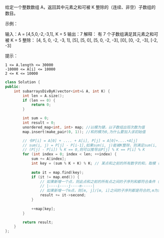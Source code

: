 给定一个整数数组 A，返回其中元素之和可被 K 整除的（连续、非空）子数组的数目。

 

示例：

输入：A = [4,5,0,-2,-3,1], K = 5
输出：7
解释：
有 7 个子数组满足其元素之和可被 K = 5 整除：
[4, 5, 0, -2, -3, 1], [5], [5, 0], [5, 0, -2, -3], [0], [0, -2, -3], [-2, -3]


 

提示：


	1 <= A.length <= 30000
	-10000 <= A[i] <= 10000
	2 <= K <= 10000

~~~cpp
class Solution {
public:
    int subarraysDivByK(vector<int>& A, int K) {
        int len = A.size();
        if (len == 0) {
            return 0;
        }

        int sum = 0;
        int result = 0;
        unordered_map<int, int> map; //以模为键，以子数组出现次数为值
        map.insert(make_pair(0, 1)); //和的模为0,为什么要加入该初始值

        // 令P[i] = A[0] + .... + A[i], P[j] = A[0]+....+A[j]
        // sum(i, j) = P[j] - P[i-1],如果sum(i, j)能被K整除，则满足sum(i, j) % K == 0
        // (P[j] - P[i]) % K == 0,则可以推导出P[j] % K == P[i] % K
        for (int index = 0; index < len; ++index) {
            sum += A[index];
            int key = (sum % K + K) % K; // 某点和之前的所有数字的和，取模（符合相同特征）
            
            auto it = map.find(key);
            if (it != map.end()) {
                // 如果新增一个点，则此点和之前的所有点之间的子序列和都符合条件（从后往前看）
                // |----i----j----m-----|
                // 如果新增一个m点，则[m, j]/[m, i]之间的子序列都是符合的,m为第三个数字，新增两个子数组
                result += it->second;
            }
            
            ++map[key];
        }

        return result;
    }
};
~~~